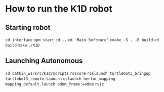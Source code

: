 # How to run the K1D robot

## Starting robot

```cd interface```
```npm start```
```cd ..```
```cd 'Main Software'```
```cmake -S . -B build```
```cd build```
```make```
```./K1D```

## Launching Autonomous

```cd catkin_ws/src/k1d/scripts```
```roscore```
```roslaunch turtlebot3_bringup turtlebot3_remote.launch```
```roslaunch hector_mapping mapping_default.launch odom_frame:=odom```
```rviz```
